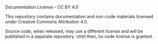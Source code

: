 Documentation License - CC BY 4.0

This repository contains documentation and non-code materials licensed under Creative Commons Attribution 4.0.

Source code, when released, may use a different license and will be published in a separate repository. Until then, no code license is granted.
